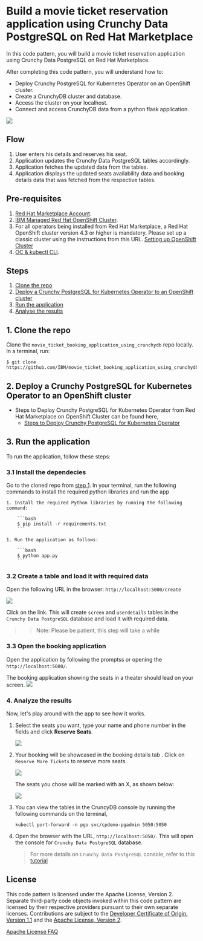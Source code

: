 # Build a movie ticket reservation application using Crunchy Data PostgreSQL on Red Hat Marketplace

In this code pattern, you will build a movie ticket reservation application using Crunchy Data PostgreSQL on Red Hat Marketplace.

After completing this code pattern, you will understand how to:

* Deploy Crunchy PostgreSQL for Kubernetes Operator on an OpenShift cluster.
* Create a CrunchyDB cluster and database.
* Access the cluster on your localhost.
* Connect and access CrunchyDB data from a python flask application.   

<!--add an image in this path-->
![](doc/source/images/Architecture.png)

<!--Optionally, add flow steps based on the architecture diagram-->
## Flow

1. User enters his details and reserves his seat.
2. Application updates the Crunchy Data PostgreSQL tables accordingly.
3. Application fetches the updated data from the tables.
4. Application displays the updated seats availability data and booking details data that was fetched from the respective tables. 


## Pre-requisites

1. [Red Hat Marketplace Account](https://marketplace.redhat.com/en-us/registration/om).
2. [IBM Managed Red Hat OpenShift Cluster](https://cloud.ibm.com/kubernetes/catalog/create?platformType=openshift).
3. For all operators being installed from Red Hat Marketplace, a Red Hat OpenShift cluster version 4.3 or higher is mandatory. Please set up a classic cluster using the instructions from this URL. [Setting up OpenShift Cluster](https://cloud.ibm.com/docs/openshift?topic=openshift-getting-started)
4. [OC & kubectl CLI](https://docs.openshift.com/container-platform/3.6/cli_reference/get_started_cli.html).

## Steps

1. [Clone the repo](#1-clone-the-repo)
2. [Deploy a Crunchy PostgreSQL for Kubernetes Operator to an OpenShift cluster](#2-deploy-a-crunchy-postgresql-for-kubernetes-operator-to-an-openshift-cluster)
3. [Run the application](#3-run-the-application)
4. [Analyse the results](#4-analyse-the-results)

## 1. Clone the repo
<!--EM: What is included in this repo? Is this the application? If so, I wonder if we should change the title since the reader is not truly building an app, but, rather, connecting an app to a database to track movie ticket reservations-->

Clone the `movie_ticket_booking_application_using_crunchydb` repo locally. In a terminal, run:

```
$ git clone https://github.com/IBM/movie_ticket_booking_application_using_crunchydb
```
## 2. Deploy a Crunchy PostgreSQL for Kubernetes Operator to an OpenShift cluster

- Steps to Deploy Crunchy PostgreSQL for Kubernetes Operator from Red Hat Marketplace on OpenShift Cluster can be found here,
  - [Steps to Deploy Crunchy PostgreSQL for Kubernetes Operator](https://developer.ibm.com/tutorials/deploy-a-crunchy-posgresql-kubernetes-operator-red-hat-marketplace-openshift/)

## 3. Run the application

To run the application, follow these steps:

### 3.1 Install the dependecies 
   
Go to the cloned repo from [step 1](#1-clone-the-repo). In your terminal, run the following commands to install the required python libraries and run the app
    
    1. Install the required Python libraries by running the following command:
    
        ```bash
        $ pip install -r requirements.txt
        ```
    
    1. Run the application as follows:
    
        ```bash
        $ python app.py
        ```
 
### 3.2 Create a table and load it with required data
    
Open the following URL in the browser: `http://localhost:5000/create`

![](doc/source/images/create.png)
    
Click on the link. This will create `screen` and `userdetails` tables in the `Crunchy Data PostgreSQL` database  and load it with required data.
    
>> Note: Please be patient, this step will take a while
    
### 3.3 Open the booking application
   
Open the application by following the promptss or opening the `http://localhost:5000/`.
   
The booking application showing the seats in a theater should lead on your screen.
   ![](doc/source/images/booking.png)
   
    
### 4. Analyze the results

Now, let's play around with the app to see how it works.

1. Select the seats you want, type your name and phone number in the fields and click **Reserve Seats**. 

    ![](doc/source/images/reserveseats.gif)
   
1. Your booking will be showcased in the booking details tab <!--EM: I don't see this tab. DO you mean the Reserved tab?-->. Click on `Reserve More Tickets` to reserve more seats.
   
   ![](doc/source/images/viewusers.gif)
   
    The seats you chose will be marked with an X, as shown below:
   
   ![](doc/source/images/reserved.png)

1. You can view the tables in the CruncyDB console by running the following commands on the terminal,
   
    `kubectl port-forward -n pgo svc/cpdemo-pgadmin 5050:5050`
   
1. Open the browser with the URL, `http://localhost:5050/`. This will open the console for `Crunchy Data PostgreSQL` database.
   
   > For more details on `Crunchy Data PostgreSQL` console, refer to this [tutorial](https://github.com/IBM/perform-crud-operations-using-crunchy-Postgresaql-for-kubernetes-operator-rhm#step-2-perform-crud-operations-on-crunchydb-using-python)
   
   
<!-- keep this -->

## License

This code pattern is licensed under the Apache License, Version 2. Separate third-party code objects invoked within this code pattern are licensed by their respective providers pursuant to their own separate licenses. Contributions are subject to the [Developer Certificate of Origin, Version 1.1](https://developercertificate.org/) and the [Apache License, Version 2](https://www.apache.org/licenses/LICENSE-2.0.txt).

[Apache License FAQ](https://www.apache.org/foundation/license-faq.html#WhatDoesItMEAN)
   
   

